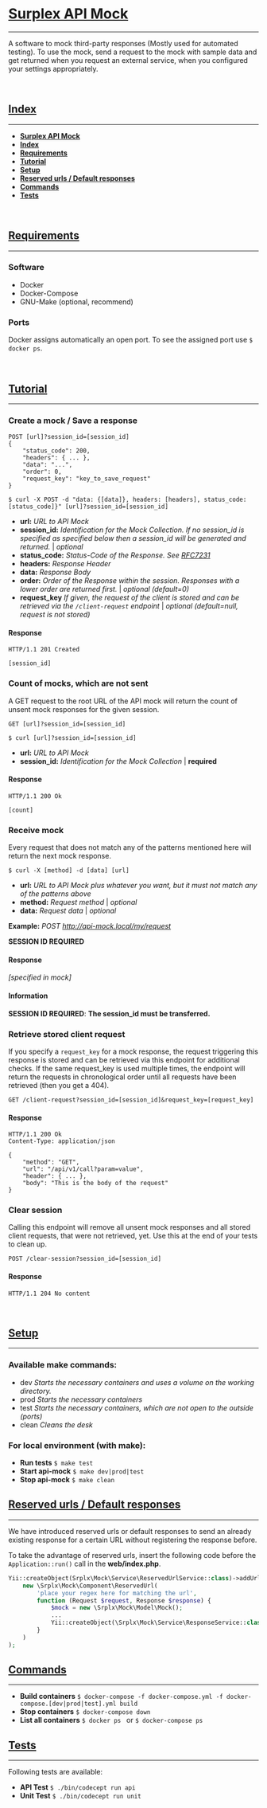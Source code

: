 # <a id="title" href="#">Surplex API Mock</a>
---  

A software to mock third-party responses (Mostly used for automated testing). To use the mock, send a request to the mock with sample data and get returned when you 
request an external service, when you configured your settings appropriately.

&nbsp;
&nbsp;
## <a id="index" href="#index">Index</a>
---  

* **[Surplex API Mock](#title)**
* **[Index](#index)**
* **[Requirements](#requirements)**
* **[Tutorial](#tutorial)**
* **[Setup](#setup)**
* **[Reserved urls / Default responses](#reserved_urls)**
* **[Commands](#commands)**
* **[Tests](#tests)**

&nbsp;
&nbsp;
## <a id="voraussetzungen" href="#voraussetzungen">Requirements</a>
---  

### Software
* Docker
* Docker-Compose
* GNU-Make (optional, recommend)

### Ports

Docker assigns automatically an open port. To see the assigned port use `$ docker ps`.

&nbsp;
&nbsp;
## <a id="tutorial" href="#tutorial">Tutorial</a>
---  

### Create a mock / Save a response

    POST [url]?session_id=[session_id]
    {
        "status_code": 200,
        "headers": { ... },
        "data": "...",
        "order": 0,
        "request_key": "key_to_save_request"
    }

```$ curl -X POST -d "data: {[data]}, headers: [headers], status_code: [status_code]}" [url]?session_id=[session_id]```
* **url:** *URL to API Mock*
* **session_id:** *Identification for the Mock Collection. If no session_id is specified as specified below then a session_id will be generated and returned.* | *optional*
* **status_code:** *Status-Code of the Response. See [RFC7231](https://tools.ietf.org/html/rfc7231#section-6.1)*
* **headers:** *Response Header*
* **data:** *Response Body*
* **order:** *Order of the Response within the session. Responses with a lower order are returned first.* | *optional (default=0)*
* **request_key** *If given, the request of the client is stored and can be retrieved via the ```/client-request``` endpoint* | *optional (default=null, request is not stored)*

#### Response

    HTTP/1.1 201 Created

    [session_id]

### Count of mocks, which are not sent

A GET request to the root URL of the API mock will return the count of unsent
mock responses for the given session.

    GET [url]?session_id=[session_id]

```$ curl [url]?session_id=[session_id]```
* **url:** *URL to API Mock*
* **session_id:** *Identification for the Mock Collection* | **required**

#### Response

    HTTP/1.1 200 Ok
    
    [count]

### Receive mock

Every request that does not match any of the patterns mentioned here will return the next
mock response.

```$ curl -X [method] -d [data] [url]```
* **url:** *URL to API Mock *plus* whatever you want, but it must not match any of the patterns above*
* **method:** *Request method* | *optional*
* **data:** *Request data* | *optional*

**Example:** *POST http://api-mock.local/my/request*

**SESSION ID REQUIRED**

#### Response
*[specified in mock]*

#### Information
**SESSION ID REQUIRED**: **The session_id must be transferred.**

### Retrieve stored client request

If you specify a ```request_key``` for a mock response, the request triggering this
response is stored and can be retrieved via this endpoint for additional checks. If
the same request_key is used multiple times, the endpoint will return the requests
in chronological order until all requests have been retrieved (then you get a 404).

    GET /client-request?session_id=[session_id]&request_key=[request_key]
    
#### Response

    HTTP/1.1 200 Ok
    Content-Type: application/json
    
    {
        "method": "GET",
        "url": "/api/v1/call?param=value",
        "header": { ... },
        "body": "This is the body of the request"
    }

### Clear session

Calling this endpoint will remove all unsent mock responses and all
stored client requests, that were not retrieved, yet. Use this at the end
of your tests to clean up.

    POST /clear-session?session_id=[session_id]

#### Response

    HTTP/1.1 204 No content

&nbsp;
&nbsp;
## <a id="setup" href="#setup">Setup</a>
---  

### Available make commands:
* dev  *Starts the necessary containers and uses a volume on the working directory.*
&nbsp;
* prod  *Starts the necessary containers*
&nbsp;
* test  *Starts the necessary containers, which are not open to the outside (ports)*
&nbsp;
* clean  *Cleans the desk*
&nbsp;
### For local environment (with make):
* **Run tests** ```$ make test```
&nbsp;
* **Start api-mock** ```$ make dev|prod|test```
&nbsp;
* **Stop api-mock** ```$ make clean```
## <a id="reserved_urls" href="#reserved_urls">Reserved urls / Default responses</a>
---  
We have introduced reserved urls or default responses to send an already existing response for a certain URL without registering the response before.

To take the advantage of reserved urls, insert the following code before the `Application::run()` call in the **web/index.php**.
```php
Yii::createObject(Srplx\Mock\Service\ReservedUrlService::class)->addUrl(
    new \Srplx\Mock\Component\ReservedUrl(
        'place your regex here for matching the url',
        function (Request $request, Response $response) {
            $mock = new \Srplx\Mock\Model\Mock();
            ...
            Yii::createObject(\Srplx\Mock\Service\ResponseService::class)->createResponse($response, $mock)->send();
        }
    )
);
```

## <a id="commands" href="#commands">Commands</a>
---  

* **Build containers** ```$ docker-compose -f docker-compose.yml -f docker-compose.[dev|prod|test].yml build```
* **Stop containers** ```$ docker-compose down```
* **List all containers** ```$ docker ps ``` or ```$ docker-compose ps ```
&nbsp;
&nbsp;
## <a id="tests" href="#tests">Tests</a>
---  

Following tests are available:
* **API Test** ```$ ./bin/codecept run api```
* **Unit Test** ```$ ./bin/codecept run unit```
